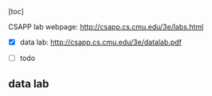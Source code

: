 [toc]

CSAPP lab webpage: http://csapp.cs.cmu.edu/3e/labs.html

- [x] data lab: http://csapp.cs.cmu.edu/3e/datalab.pdf
- [ ] todo



## data lab

